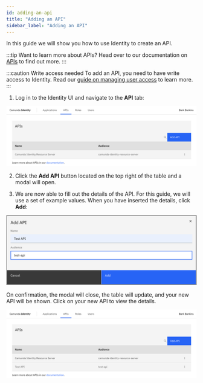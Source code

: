 ```yaml
---
id: adding-an-api
title: "Adding an API"
sidebar_label: "Adding an API"
---
```


In this guide we will show you how to use Identity to create an API.

:::tip Want to learn more about APIs?
Head over to our documentation on [APIs](/self-managed/concepts/access-control/apis.md) to find out more.
:::

:::caution Write access needed
To add an API, you need to have write access to Identity.
Read our [guide on managing user access](managing-user-access.md) to learn more.
:::

1. Log in to the Identity UI and navigate to the **API** tab:

![add-api-tab](../img/add-api-tab.png)

2. Click the **Add API** button located on the top right of the table and a modal will open.

3. We are now able to fill out the details of the API. For this guide, we will use a set of example values. When you have inserted the details, click **Add**:

![add-api-modal-2](../img/add-api-modal-2.png)

On confirmation, the modal will close, the table will update, and your new API will be shown. Click on your new API to view the details.

![add-api-refreshed-table](../img/add-api-refreshed-table.png)
